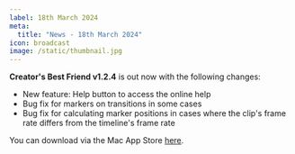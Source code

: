 ```yaml
---
label: 18th March 2024
meta:
  title: "News - 18th March 2024"
icon: broadcast
image: /static/thumbnail.jpg
---
```


**Creator's Best Friend v1.2.4** is out now with the following changes:

- New feature: Help button to access the online help
- Bug fix for markers on transitions in some cases
- Bug fix for calculating marker positions in cases where the clip's frame rate differs from the timeline's frame rate

You can download via the Mac App Store [here](https://apps.apple.com/au/app/creators-best-friend/id1524172135?mt=12).
